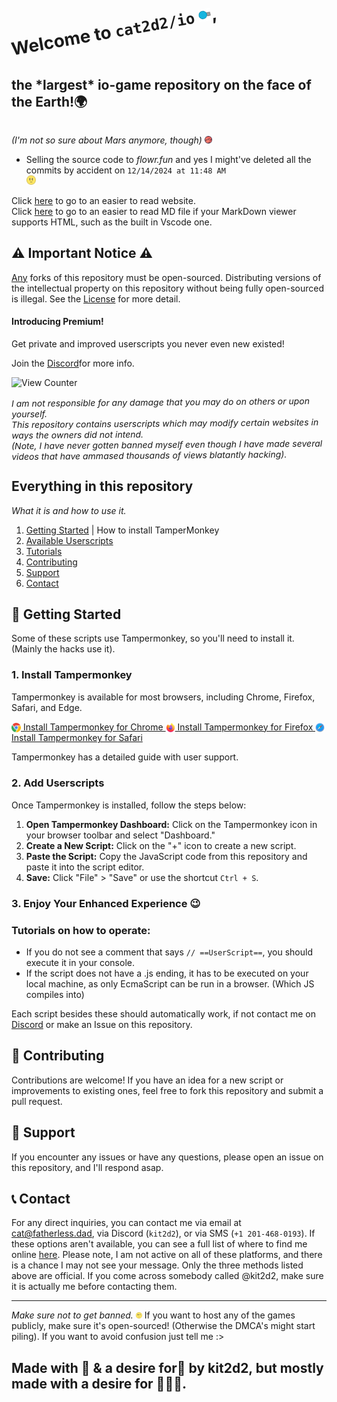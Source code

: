 <br><h1 style="margin: 0; padding: 0; transform: rotate(-10deg); display: inline-block;">
Welcome to <code>cat2d2/io</code> <img src="static/images/diep.png" width="20" height="20" >,

</h1>
<h2 style="display: inline-block;">
  the <b><span class="hover-larger">*largest*</span></b> io-game repository on the face of the Earth!🌍
</h2>

<i>(I'm not so sure about Mars anymore, though) <img src="static/images/logo/mars.png" width="12" height="12" class="tilt"></i>

- Selling the source code to _flowr.fun_ and yes I might've deleted all the commits by accident on `12/14/2024 at 11:48 AM` <div class="image-container"><img src="static/images/flower.webp" width="15" height="15" class="tilt-hover2"></div>

<span class="p">Click <span class="hover-slightly-larger">[here](https://io.fatherless.dad)</span> to go to an easier to read website.</span>
<br>
<span class="p">Click <span class="hover-slightly-larger">[here](https://io.fatherless.dad)</span> to go to an easier to read MD file if your MarkDown viewer supports HTML, such as the built in Vscode one.</span>

<div class="notice-container">
  <h2>⚠️ Important Notice ⚠️</h2>
  <span class="p"><p><u>Any</u> forks of this repository must be open-sourced. Distributing versions of the intellectual property on this repository without being fully open-sourced is illegal. See the <a href="LICENSE" class="smooth-link">License</a> for more detail.</p> </span>
  <h4>Introducing Premium!</h4>
  <span class="p"><p>Get private and improved userscripts you never even new existed!</p></span>
  <span class="p"><p>Join the <a href="https://discord.gg/m4DefhCemY" class="discord-link" target="_blank">Discord</a>for more info.</p></span>
</div>

![View Counter](https://camo.githubusercontent.com/f03feb3e8cbc0217942e338627aeb8d5e71aea31334dadf661fea11ce0c85820/68747470733a2f2f686974732e736565796f756661726d2e636f6d2f6170692f636f756e742f696e63722f62616467652e7376673f75726c3d68747470733a2f2f6769746875622e636f6d2f6361743264322f666c6f72722e696f267469746c653d7669657773)

<h6 style="margin: 0; padding: 0; transform: rotate(-.5deg);">
  I am not responsible for any damage that you may do on others or upon yourself. 
  </h6>
<h6 style="margin: 0; padding: 0; transform: rotate(-.5deg); ">
  This repository contains userscripts which may modify certain websites in ways the owners did not intend.
</h6>
<h6 style="margin: 0; padding: 0; transform: rotate(-.5deg);">
  (Note, I have never gotten banned myself even though I have made several videos that have ammased thousands of views blatantly hacking).
</h6>

## Everything in this repository

<h6 style="margin: 0; padding: 0; transform:"">
  What it is and how to use it.
</h6>

1. [Getting Started](-#getting-started) | How to install TamperMonkey
2. [Available Userscripts](-#available-userscripts)
3. [Tutorials](-#tutorials-how-to-operate)
4. [Contributing](-#contributing)
5. [Support](-#support)
6. [Contact](-#contact)

## 🚀 Getting Started

Some of these scripts use Tampermonkey, so you'll need to install it. (Mainly the hacks use it).

### 1. Install Tampermonkey

Tampermonkey is available for most browsers, including Chrome, Firefox, Safari, and Edge.

<a href="https://chrome.google.com/webstore/detail/tampermonkey/dhdgffkkebhmkfjojejmpbldmpobfkfo">
  <img src="static/images/chrome.png" width="15" height="15" style="vertical-align:middle;"> Install Tampermonkey for Chrome
</a>

<a href="https://addons.mozilla.org/en-US/firefox/addon/tampermonkey/">
  <img src="static/images/firefox.png" width="15" height="15" style="vertical-align:middle;"> Install Tampermonkey for Firefox
</a>

<a href="https://www.tampermonkey.net/?browser=safari">
  <img src="static/images/safari.png" width="15" height="15" style="vertical-align:middle;"> Install Tampermonkey for Safari
</a>

Tampermonkey has a detailed guide with user support.

### 2. Add Userscripts

Once Tampermonkey is installed, follow the steps below:

1. **Open Tampermonkey Dashboard:** Click on the Tampermonkey icon in your browser toolbar and select "Dashboard."
2. **Create a New Script:** Click on the "+" icon to create a new script.
3. **Paste the Script:** Copy the JavaScript code from this repository and paste it into the script editor.
4. **Save:** Click "File" > "Save" or use the shortcut `Ctrl + S`.

### 3. Enjoy Your Enhanced Experience 😉

### Tutorials on how to operate:

- If you do not see a comment that says `// ==UserScript==`, you should execute it in your console.
- If the script does not have a .js ending, it has to be executed on your local machine, as only EcmaScript can be run in a browser. (Which JS compiles into)

Each script besides these should automatically work, if not contact me on [Discord](https://discord.gg/MqvmBu5tWa) or make an Issue on this repository.

## 🔧 Contributing

Contributions are welcome! If you have an idea for a new script or improvements to existing ones, feel free to fork this repository and submit a pull request.

## 📢 Support

If you encounter any issues or have any questions, please open an issue on this repository, and I'll respond asap.

## 📞 Contact

For any direct inquiries, you can contact me via email at [cat@fatherless.dad](mailto:cat@fatherless.dad), via Discord (`kit2d2`), or via SMS (`+1 201-468-0193`).
If these options aren't available, you can see a full list of where to find me online [here](static/CONTACT.md). Please note, I am not active on all of these platforms, and there is a chance I may not see your message. Only the three methods listed above are official. If you come across somebody called @kit2d2, make sure it is actually me before contacting them.

---

_Make sure not to get banned._ <img src="static/images/flower.webp" width="10" height="10"> If you want to host any of the games publicly, make sure it's open-sourced! (Otherwise the DMCA's might start piling). If you want to avoid confusion just tell me :>

## Made with 💓 & a desire for💸 by kit2d2, but mostly made with a desire for 💸💸💸.
